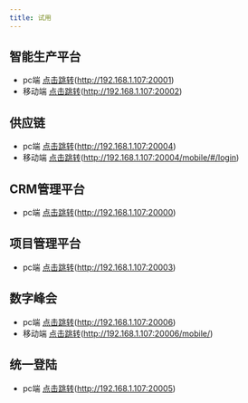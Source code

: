 ```yaml
---
title: 试用
---
```




## 智能生产平台
   + pc端 [点击跳转](http://192.168.1.107:20001)(http://192.168.1.107:20001)
   + 移动端 [点击跳转](http://192.168.1.107:20002)(http://192.168.1.107:20002)


## 供应链

   + pc端 [点击跳转](http://192.168.1.107:20004)(http://192.168.1.107:20004)
   + 移动端 [点击跳转](http://192.168.1.107:20004/mobile/#/login)(http://192.168.1.107:20004/mobile/#/login)


## CRM管理平台
   + pc端 [点击跳转](http://192.168.1.107:20000)(http://192.168.1.107:20000)
  

## 项目管理平台
   + pc端 [点击跳转](http://192.168.1.107:20003)(http://192.168.1.107:20003)


## 数字峰会

   + pc端 [点击跳转](http://192.168.1.107:20006)(http://192.168.1.107:20006)
   + 移动端 [点击跳转](http://192.168.1.107:20006/mobile/)(http://192.168.1.107:20006/mobile/)


## 统一登陆

   + pc端 [点击跳转](http://192.168.1.107:20005)(http://192.168.1.107:20005)


